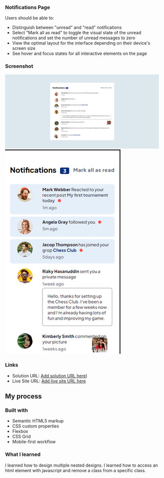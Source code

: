 

### Notifications Page

Users should be able to:

- Distinguish between "unread" and "read" notifications
- Select "Mark all as read" to toggle the visual state of the unread notifications and set the number of unread messages to zero
- View the optimal layout for the interface depending on their device's screen size
- See hover and focus states for all interactive elements on the page

### Screenshot

![desktop](./screenshot/desktop.png)
![mobile](./screenshot/mobile.png)



### Links

- Solution URL: [Add solution URL here](https://www.frontendmentor.io/solutions/notifications-page-U6tC0BJsXY))
- Live Site URL: [Add live site URL here](https://unaygney.github.io/notificagionsPage/)

## My process

### Built with

- Semantic HTML5 markup
- CSS custom properties
- Flexbox
- CSS Grid
- Mobile-first workflow



### What I learned

I learned how to design multiple nested designs. I learned how to access an html element with javascript and remove a class from a specific class.
